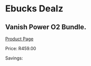 
# Ebucks Dealz
## Vanish Power O2 Bundle.
[Product Page](https://www.ebucks.com/web/shop/productSelected.do?prodId=883171712&catId=909917204)

Price: R459.00

Savings: 


	